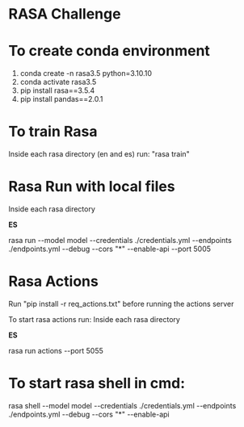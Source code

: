 # RASA Challenge

# To create conda environment
1. conda create -n rasa3.5 python=3.10.10
2. conda activate rasa3.5
3. pip install rasa==3.5.4
4. pip install pandas==2.0.1

# To train Rasa
Inside each rasa directory (en and es) run: "rasa train"

# Rasa Run with local files
Inside each rasa directory

**ES**

rasa run --model model --credentials ./credentials.yml --endpoints ./endpoints.yml --debug --cors "*" --enable-api --port 5005

# Rasa Actions
Run "pip install -r req_actions.txt" before running the actions server


To start rasa actions run: Inside each rasa directory 

**ES**

rasa run actions --port 5055

# To start rasa shell in cmd:

rasa shell --model model --credentials ./credentials.yml --endpoints ./endpoints.yml --debug --cors "*" --enable-api